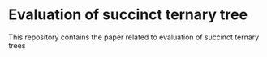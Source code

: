 # Evaluation of succinct ternary tree

This repository contains the paper related to evaluation of succinct ternary trees
